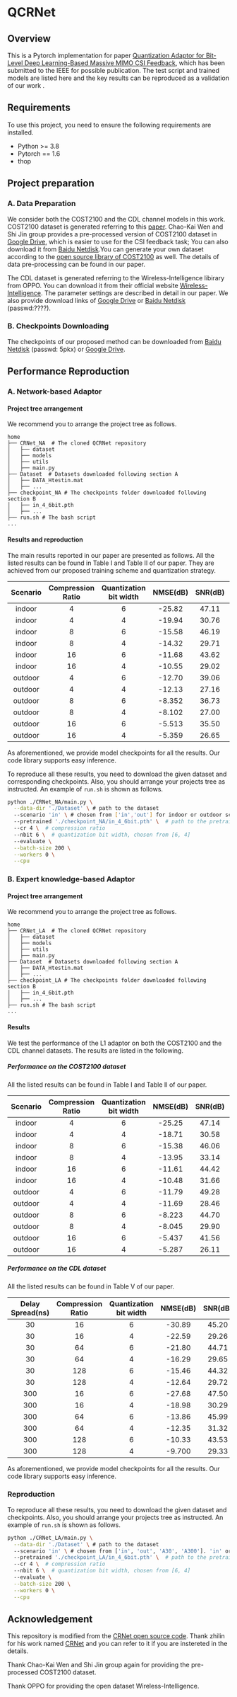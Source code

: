 # QCRNet
## Overview
This is a Pytorch implementation for paper [Quantization Adaptor for Bit-Level Deep
Learning-Based Massive MIMO CSI Feedback](), which has been submitted to the IEEE for possible publication. The test script and trained models are listed here and the key results can be reproduced as a validation of our work .
## Requirements
To use this project, you need to ensure the following requirements are installed.
- Python >= 3.8
- Pytorch == 1.6
- thop
## Project preparation
### A. Data Preparation
We consider both the COST2100 and the CDL channel models in this work.
COST2100 dataset is generated referring to this [paper](https://ieeexplore.ieee.org/document/6393523). Chao-Kai Wen and Shi Jin group provides a pre-processed version of COST2100 dataset in [Google Drive](https://drive.google.com/drive/folders/1_lAMLk_5k1Z8zJQlTr5NRnSD6ACaNRtj?usp=sharing), which is easier to use for the CSI feedback task; You can also download it from [Baidu Netdisk](https://pan.baidu.com/s/1Ggr6gnsXNwzD4ULbwqCmjA).You can generate your own dataset according to the [open source library of COST2100](https://github.com/cost2100/cost2100) as well. The details of data pre-processing can be found in our paper.

The CDL dataset is generated referring to the Wireless-Intelligence libirary from OPPO. You can download it from their official website [Wireless-Intelligence](https://wireless-intelligence.com/#/home). The parameter settings are described in detail in our paper. We also provide download links of [Google Drive]() or [Baidu Netdisk]() (passwd:????).


### B. Checkpoints Downloading
The checkpoints of our proposed method can be downloaded from [Baidu Netdisk](https://pan.baidu.com/s/1KjRYjHZdoX2SerWZkUOT6A) (passwd: 5pkx) or [Google Drive](https://drive.google.com/drive/folders/1vci-FVjjidIQxKpsc7d0pAu0AIiPwxom?usp=sharing).

## Performance Reproduction
### A. Network-based Adaptor
#### Project tree arrangement

We recommend you to arrange the project tree as follows.

```
home
├── CRNet_NA  # The cloned QCRNet repository
│   ├── dataset
│   ├── models
│   ├── utils
│   ├── main.py
├── Dataset  # Datasets downloaded following section A
│   ├── DATA_Htestin.mat
│   ├── ...
├── checkpoint_NA # The checkpoints folder downloaded following section B
│   ├── in_4_6bit.pth
│   ├── ... 
├── run.sh # The bash script
...
```
#### Results and reproduction
The main results reported in our paper are presented as follows. All the listed results can be found in Table I and Table II of our paper. They are achieved from our proposed training scheme and quantization strategy.

Scenario | Compression Ratio | Quantization bit width | NMSE(dB) | SNR(dB) | Checkpoints
:--: | :--: | :--: | :--: | :--: | :--:
indoor | 4 | 6 | -25.82 | 47.11 | in_4_6bit.pth
indoor | 4 | 4 | -19.94 | 30.76 | in_4_4bit.pth
indoor | 8 | 6 | -15.58 | 46.19 | in_8_6bit.pth
indoor | 8 | 4 | -14.32 | 29.71 | in_8_4bit.pth
indoor | 16 | 6 | -11.68 | 43.62 | in_16_6bit.pth
indoor | 16 | 4 | -10.55 | 29.02 | in_16_4bit.pth
outdoor | 4 | 6 | -12.70 | 39.06 | out_4_6bit.pth
outdoor | 4 | 4 | -12.13 | 27.16 | out_4_4bit.pth
outdoor | 8 | 6 | -8.352 | 36.73 | out_8_6bit.pth
outdoor | 8 | 4 | -8.102 | 27.00 | out_8_4bit.pth
outdoor | 16 | 6 | -5.513 | 35.50 | out_16_6bit.pth
outdoor | 16 | 4 | -5.359 | 26.65 | out_16_4bit.pth

As aforementioned, we provide model checkpoints for all the results. Our code library supports easy inference. 

To reproduce all these results, you need to download the given dataset and corresponding checkpoints. Also, you should arrange your projects tree as instructed. An example of `run.sh` is shown as follows.

``` bash
python ./CRNet_NA/main.py \
  --data-dir './Dataset' \ # path to the dataset
  --scenario 'in' \ # chosen from ['in','out'] for indoor or outdoor scenarios respectively.
  --pretrained './checkpoint_NA/in_4_6bit.pth' \  # path to the pretrained checkpoint
  --cr 4 \  # compression ratio
  --nbit 6 \  # quantization bit width, chosen from [6, 4]
  --evaluate \
  --batch-size 200 \
  --workers 0 \
  --cpu
```

### B. Expert knowledge-based Adaptor
#### Project tree arrangement

We recommend you to arrange the project tree as follows.

```
home
├── CRNet_LA  # The cloned QCRNet repository
│   ├── dataset
│   ├── models
│   ├── utils
│   ├── main.py
├── Dataset  # Datasets downloaded following section A
│   ├── DATA_Htestin.mat
│   ├── ...
├── checkpoint_LA # The checkpoints folder downloaded following section B
│   ├── in_4_6bit.pth
│   ├── ... 
├── run.sh # The bash script
...
```
#### Results
We test the performance of the L1 adaptor on both the COST2100 and the CDL channel datasets. The results are listed in the following. 
##### Performance on the COST2100 dataset
All the listed results can be found in Table I and Table II of our paper. 

Scenario | Compression Ratio | Quantization bit width | NMSE(dB) | SNR(dB) | Checkpoints
:--: | :--: | :--: | :--: | :--: | :--:
indoor | 4 | 6 | -25.25 | 47.14 | in_4_6bit.pth
indoor | 4 | 4 | -18.71 | 30.58 | in_4_4bit.pth
indoor | 8 | 6 | -15.38 | 46.06 | in_8_6bit.pth
indoor | 8 | 4 | -13.95 | 33.14 | in_8_4bit.pth
indoor | 16 | 6 | -11.61 | 44.42 | in_16_6bit.pth
indoor | 16 | 4 | -10.48 | 31.66 | in_16_4bit.pth
outdoor | 4 | 6 | -11.79 | 49.28 | out_4_6bit.pth
outdoor | 4 | 4 | -11.69 | 28.46 | out_4_4bit.pth
outdoor | 8 | 6 | -8.223 | 44.70 | out_8_6bit.pth
outdoor | 8 | 4 | -8.045 | 29.90 | out_8_4bit.pth
outdoor | 16 | 6 | -5.437 | 41.56 | out_16_6bit.pth
outdoor | 16 | 4 | -5.287 | 26.11 | out_16_4bit.pth

##### Performance on the CDL dataset
All the listed results can be found in Table V of our paper. 

Delay Spread(ns) | Compression Ratio | Quantization bit width | NMSE(dB) | SNR(dB) | Checkpoints
:--: | :--: | :--: | :--: | :--: | :--:
30 | 16 | 6 | -30.89 | 45.20 | A30_16_6bit.pth
30 | 16 | 4 | -22.59 | 29.26 | A30_16_4bit.pth
30 | 64 | 6 | -21.80 | 44.71 | A30_64_6bit.pth
30 | 64 | 4 | -16.29 | 29.65 | A30_64_4bit.pth
30 | 128 | 6 | -15.46 | 44.32 | A30_128_6bit.pth
30 | 128 | 4 | -12.64 | 29.72 | A30_128_4bit.pth
300 | 16 | 6 | -27.68 | 47.50 | A300_16_6bit.pth
300 | 16 | 4 | -18.98 | 30.29 | A300_16_4bit.pth
300 | 64 | 6 | -13.86 | 45.99 | A300_64_6bit.pth
300 | 64 | 4 | -12.35 | 31.32 | A300_64_4bit.pth
300 | 128 | 6 | -10.33 | 43.53 | A300_128_6bit.pth
300 | 128 | 4 | -9.700 | 29.33 | A300_128_4bit.pth

As aforementioned, we provide model checkpoints for all the results. Our code library supports easy inference. 

### Reproduction
To reproduce all these results, you need to download the given dataset and checkpoints. Also, you should arrange your projects tree as instructed. An example of `run.sh` is shown as follows.

``` bash
python ./CRNet_LA/main.py \
  --data-dir './Dataset' \ # path to the dataset
  --scenario 'in' \ # chosen from ['in', 'out', 'A30', 'A300']. 'in' or 'out' for indoor or outdoor scenarios of the COST2100 dataset. 'A30' or 'A300' for the CDL dataset with delay spread set to 30 or 300 ns.
  --pretrained './checkpoint_LA/in_4_6bit.pth' \  # path to the pretrained checkpoint
  --cr 4 \  # compression ratio
  --nbit 6 \  # quantization bit width, chosen from [6, 4]
  --evaluate \
  --batch-size 200 \
  --workers 0 \
  --cpu
```


## Acknowledgement

This repository is modified from the [CRNet open source code](https://github.com/Kylin9511/CRNet). Thank zhilin for his work named [CRNet](https://ieeexplore.ieee.org/document/9149229) and you can refer to it if you are instereted in the details. 

Thank Chao-Kai Wen and Shi Jin group again for providing the pre-processed COST2100 dataset.

Thank OPPO for providing the open dataset Wireless-Intelligence.

